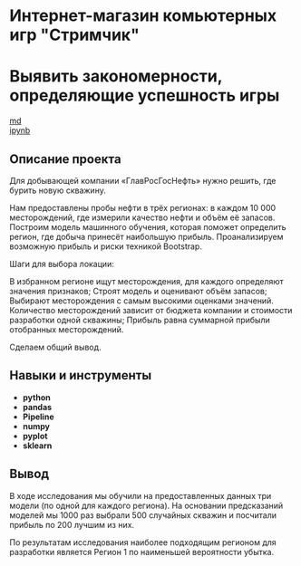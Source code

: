 # Интернет-магазин комьютерных игр "Стримчик"
# Выявить закономерности, определяющие успешность игры

[md](https://github.com/MironRodionoff/yandex_practicum/blob/main/Project_07/README.md)    
[ipynb](https://github.com/MironRodionoff/yandex_practicum/blob/main/Project_07/Project_07.ipynb)

## Описание проекта
Для добывающей компании «ГлавРосГосНефть» нужно решить, где бурить новую скважину.

Нам предоставлены пробы нефти в трёх регионах: в каждом 10 000 месторождений, где измерили качество нефти и объём её запасов. Построим модель машинного обучения, которая поможет определить регион, где добыча принесёт наибольшую прибыль.
Проанализируем возможную прибыль и риски техникой Bootstrap.

Шаги для выбора локации:

В избранном регионе ищут месторождения, для каждого определяют значения признаков;
Строят модель и оценивают объём запасов;
Выбирают месторождения с самым высокими оценками значений. Количество месторождений зависит от бюджета компании и стоимости разработки одной скважины;
Прибыль равна суммарной прибыли отобранных месторождений.

Сделаем общий вывод.

## Навыки и инструменты

- **python**
- **pandas**
- **Pipeline**
- **numpy**
- **pyplot**
- **sklearn**

## Вывод

В ходе исследования мы обучили на предоставленных данных три модели (по одной для каждого региона).
На основании предсказаний моделей мы 1000 раз выбрали 500 случайных скважин и посчитали прибыль по 200 лучшим из них.

По результатам исследования наиболее подходящим регионом для разработки является Регион 1 по наименьшей вероятности убытка.
